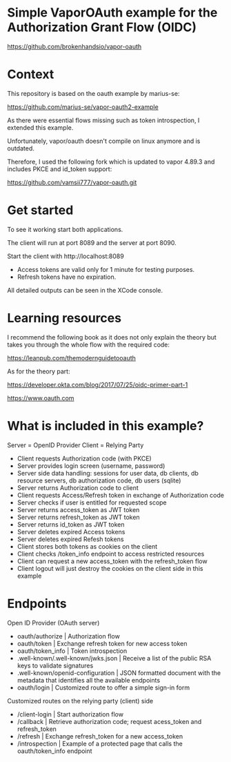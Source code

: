 # Simple VaporOAuth example for the Authorization Grant Flow (OIDC)

https://github.com/brokenhandsio/vapor-oauth


# Context

This repository is based on the oauth example by marius-se:

https://github.com/marius-se/vapor-oauth2-example

As there were essential flows missing such as token introspection, I extended this
example. 

Unfortunately, vapor/oauth doesn't compile on linux anymore and is outdated. 

Therefore, I used the following fork which is updated to vapor 4.89.3 and includes PKCE and id_token support:

https://github.com/vamsii777/vapor-oauth.git

# Get started

To see it working start both applications.

The client will run at port 8089 and the server at port 8090.

Start the client with http://localhost:8089

* Access tokens are valid only for 1 minute for testing purposes.
* Refresh tokens have no expiration.

All detailed outputs can be seen in the XCode console.

# Learning resources

I recommend the following book as it does not only explain the theory but takes you through the whole flow with the required code:

https://leanpub.com/themodernguidetooauth 

As for the theory part:

https://developer.okta.com/blog/2017/07/25/oidc-primer-part-1

https://www.oauth.com

# What is included in this example?

Server = OpenID Provider
Client = Relying Party

* Client requests Authorization code (with PKCE)
* Server provides login screen (username, password)
* Server side data handling: sessions for user data, db clients, db resource servers, db authorization code, db users (sqlite)
* Server returns Authorization code to client
* Client requests Access/Refresh token in exchange of Authorization code
* Server checks if user is entitled for requested scope
* Server returns access_token as JWT token
* Server returns refresh_token as JWT token
* Server returns id_token as JWT token
* Server deletes expired Access tokens
* Server deletes expired Refesh tokens 
* Client stores both tokens as cookies on the client 
* Client checks /token_info endpoint to access restricted resources
* Client can request a new access_token with the refresh_token flow
* Client logout will just destroy the cookies on the client side in this example

# Endpoints

Open ID Provider (OAuth server)

* oauth/authorize | Authorization flow
* oauth/token | Exchange refresh token for new access token
* oauth/token_info | Token introspection
* .well-known/.well-known/jwks.json | Receive a list of the public RSA keys to validate signatures
* .well-known/openid-configuration | JSON formatted document with the metadata that identifies all the available endpoints
* oauth/login | Customized route to offer a simple sign-in form

Customized routes on the relying party (client) side

* /client-login | Start authorization flow
* /callback | Retrieve authorization code; request acess_token and refresh_token
* /refresh | Exchange refresh_token for a new access_token
* /introspection | Example of a protected page that calls the oauth/token_info endpoint


